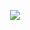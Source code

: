 <p align="center"><a href="https://www.codewars.com/users/sbettaglio"><img src="https://www.codewars.com/users/sbettaglio/badges/large" /></a></p>